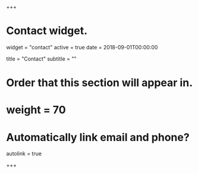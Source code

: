 +++
# Contact widget.
widget = "contact"
active = true
date = 2018-09-01T00:00:00

title = "Contact"
subtitle = ""

# Order that this section will appear in.
# weight = 70

# Automatically link email and phone?
autolink = true

+++
